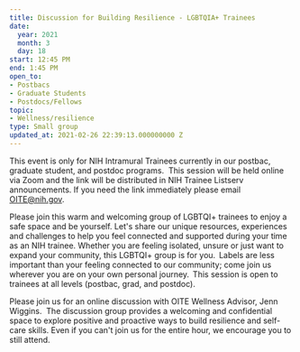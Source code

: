 ```yaml
---
title: Discussion for Building Resilience - LGBTQIA+ Trainees
date:
  year: 2021
  month: 3
  day: 18
start: 12:45 PM
end: 1:45 PM
open_to:
- Postbacs
- Graduate Students
- Postdocs/Fellows
topic:
- Wellness/resilience
type: Small group
updated_at: 2021-02-26 22:39:13.000000000 Z
---
```

This event is only for NIH Intramural Trainees currently in our postbac,
graduate student, and postdoc programs.  This session will be held
online via Zoom and the link will be distributed in NIH Trainee Listserv
announcements. If you need the link immediately please email
OITE@nih.gov. 

Please join this warm and welcoming group of LGBTQI+ trainees to enjoy a
safe space and be yourself. Let's share our unique resources,
experiences and challenges to help you feel connected and supported
during your time as an NIH trainee. Whether you are feeling isolated,
unsure or just want to expand your community, this LGBTQI+ group is for
you.  Labels are less important than your feeling connected to our
community; come join us wherever you are on your own personal
journey.  This session is open to trainees at all levels (postbac, grad,
and postdoc).

Please join us for an online discussion with OITE Wellness Advisor, Jenn
Wiggins.  The discussion group provides a welcoming and confidential
space to explore positive and proactive ways to build resilience and
self-care skills. Even if you can\'t join us for the entire hour, we
encourage you to still attend. 

<span style="font-family: arial, helvetica, sans-serif; font-size:
10pt;"> </span>

 

 
